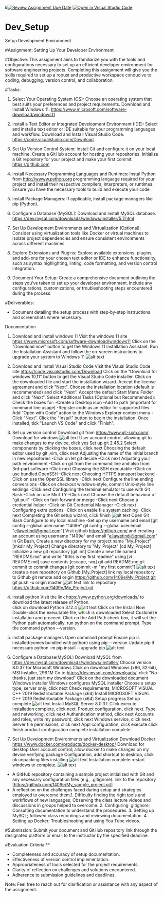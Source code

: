 k[![Review Assignment Due Date](https://classroom.github.com/assets/deadline-readme-button-22041afd0340ce965d47ae6ef1cefeee28c7c493a6346c4f15d667ab976d596c.svg)](https://classroom.github.com/a/vbnbTt5m)
[![Open in Visual Studio Code](https://classroom.github.com/assets/open-in-vscode-2e0aaae1b6195c2367325f4f02e2d04e9abb55f0b24a779b69b11b9e10269abc.svg)](https://classroom.github.com/online_ide?assignment_repo_id=15281794&assignment_repo_type=AssignmentRepo)
# Dev_Setup
Setup Development Environment

#Assignment: Setting Up Your Developer Environment

#Objective:
This assignment aims to familiarize you with the tools and configurations necessary to set up an efficient developer environment for software engineering projects. Completing this assignment will give you the skills required to set up a robust and productive workspace conducive to coding, debugging, version control, and collaboration.

#Tasks:

1. Select Your Operating System (OS):
   Choose an operating system that best suits your preferences and project requirements. Download and Install Windows 11. https://www.microsoft.com/software-download/windows11
2. Install a Text Editor or Integrated Development Environment (IDE):
   Select and install a text editor or IDE suitable for your programming languages and workflow. Download and Install Visual Studio Code. https://code.visualstudio.com/Download
3. Set Up Version Control System:
   Install Git and configure it on your local machine. Create a GitHub account for hosting your repositories. Initialize a Git repository for your project and make your first commit. https://github.com

4. Install Necessary Programming Languages and Runtimes:
  Instal Python from http://wwww.python.org programming language required for your project and install their respective compilers, interpreters, or runtimes. Ensure you have the necessary tools to build and execute your code.

5. Install Package Managers:
   If applicable, install package managers like pip (Python).

6. Configure a Database (MySQL):
   Download and install MySQL database. https://dev.mysql.com/downloads/windows/installer/5.7.html

7. Set Up Development Environments and Virtualization (Optional):
   Consider using virtualization tools like Docker or virtual machines to isolate project dependencies and ensure consistent environments across different machines.

8. Explore Extensions and Plugins:
   Explore available extensions, plugins, and add-ons for your chosen text editor or IDE to enhance functionality, such as syntax highlighting, linting, code formatting, and version control integration.

9. Document Your Setup:
    Create a comprehensive document outlining the steps you've taken to set up your developer environment. Include any configurations, customizations, or troubleshooting steps encountered during the process. 

#Deliverables:
- Document detailing the setup process with step-by-step instructions and screenshots where necessary.

Documentation
1. Download and install windows 11 
   Visit the windows 11 site https://www.microsoft.com/software-download/windows11
   Click on the "Download now" button to get the Windows 11 Installation Assistant.
   Run the Installation Assistant and follow the on-screen instructions to upgrade your system to Windows 11
   ![alt text](image.png)

2. Download and Install Visual Studio Code
   Visit the Visual Studio Code site https://code.visualstudio.com/Download
   Click on the "Download for windows 10,11" button to get the Visual Studio Code installer.
   Click on the downloaded file and start the installation wizard.
   Accept the license agreement and click "Next".
   Choose the installation location (default is recommended) and click "Next".
   Accept the default Start Menu Folder and click "Next".
   Select Additional Tasks (Optional but Recommended):
   Check the boxes for:
    -Create a Desktop icon
    -Add to path (important for command line usage)
    -Register code as an editor for supported files
    -Add “Open with Code” action to the Windows Explorer context menu
    -Click "Next".
   Click the "Install" button to begin the installation.
   Once installed, tick "Launch VS Code" and click "Finish".

3. Set up version control
   Download git from https://www.git-scm.com/
   Download for windows
   ![alt text](image-3.png)
   User account control; allowing git to make changes to my device, click yes
   Set up git 2.45.2
   Select components by clicking the boxes, click next
   Choosing the default editor used by git ,vim, click next
   Adjusting the name of the initial branch in new repositories
    -Click on let git decide
    -Click next
   Adjusting your path environment
    -Click on git from the command line and also from 3rd-part software
    -Click next
   Choosing the SSH executable
    -Click on use bundled OpenSSH
    -Click next
   Choosing HTTPS transport backend
    -Click on use the OpenSSL library
    -Click next
   Configure the line ending conversions
    -Click on checkout windows-style, commit Unix-style line endings
    -Click next
   Configuring the terminal emulator to use with Git Bash
    -Click on use MinTTY
    -Click next
   Choose the default behaviour of "git pull"
    -Click on fast-forward or merge
    -Click next
   Choose a credential helper
    -Click on Git Credential Manager
    -Click next
   Configuring extra options
    -Click on enable file system caching
    -Click next
   Completing the Git setup wizard, click finish
   ![alt text](image-4.png)
   Open Git Bash
   Configure to my local machine 
    -Set up my username and email
     [git config --global user.name "1409e"
      git config --global user.email "ellawetindi@gmail.com"]
   Visit github https://github.com/ and creating an account using username "1409e" and email "ellawetindi@gmail.com"
   In Git Bash,
   Create a new directory for my project name "My_Project"
   [mkdir My_Project]
   Change directory to "My_Project"
   [cd My_Project]
   Initialize a new git repository
   [git init]
   Create a new file named "README.md" and write "#this is my first readme" using [vi README.md]
   save contents [escape, :wq]
   git add README.md
   git commit to commit changes [git commit -m "my first commit"]
   ![alt text](image-5.png)
   create a new repository on Github [My_Project]
   link my local repository to Github
    git remote add origin https://github.com/1409e/My_Project.git
    git push -u origin master
    ![alt text](image-6.png)
    link to repository https://github.com/1409e/My_Project.git

4. Install python
   Visit the link https://www.python.org/downloads/ to download the latest release of Python.  
   click on download Python 3.12.4 
   ![alt text](image-1.png)
   Click on the Install Now
   Double-click the executable file, which is downloaded
   Select Customize installation and proceed.
   Click on the Add Path check box, it will set the Python path automatically.
   run python on the command prompt. Type the command python --version.
   
5. Install package managers
   Open command prompt
   Ensure pip is installed(comes bundled with python) using pip --version
   Update pip if necessary python -m pip install --upgrade pip
   ![alt text](image-2.png)

6. Configure a Database(MySQL)
   Download MySQL from https://dev.mysql.com/downloads/windows/installer/
   Choose version 8.0.37 for Microsoft Windows
   Click on download Windows (x86, 32-bit), MSI Installer, 296.1M
   Go to https://dev.mysql.com/downloads/, click "No thanks, just start my download"
   Click on the downloaded document
   Windows installer
   Windows configures MySQL installer
   Choose a setup type, server only, click next
   Check requirements, MICROSOFT VISUAL C++ 2019 Redistributable Package (x64)
   Install MICROSOFT VISUAL C++ 2019 Redistributable Package (x64)
   Setup progress
   Set up complete
   ![alt text](image-7.png)
   Install MySQL Server 8.0.37.
   Click execute
   Installation complete, click next.
   Product configuration, click next.
   Type and networking, click next
   Authentication method, click next
   Accounts and roles, write my password, click next
   Windows service, click next.
   Server file permissions, click next
   Appl configuration, click execute
   click finish 
   product configuration complete
   installation complete.

7. Set Up Development Environments and Virtualization
Download Docker  https://www.docker.com/products/docker-desktop/
Download for desktop
User account control; allow docker to make changes on my device
verifying package
Configuration, add shortcut to desktop, click ok
unpacking files
installing
![alt text](image-8.png)
Installation complete restart windows to complete.
![alt text](image-9.png)



- A GitHub repository containing a sample project initialized with Git and any necessary configuration files (e.g., .gitignore). link to the repository [https://github.com/1409e/My_sample_project.git]
- A reflection on the challenges faced during setup and strategies employed to overcome them.1. Difficulty finding the right tools and workflows of new languages; Observing the class lecture videos and discussions in groups helped to overcome.
  2. Configuring .gitignore; Consulting documentation to understand the procedures.
  3. Setting up MySQL; followed class recordings and reviewing documentation.
  4. Setting up Docker; Troubleshooting and using You Tube videos.

#Submission:
Submit your document and GitHub repository link through the designated platform or email to the instructor by the specified deadline.

#Evaluation Criteria:**
- Completeness and accuracy of setup documentation.
- Effectiveness of version control implementation.
- Appropriateness of tools selected for the project requirements.
- Clarity of reflection on challenges and solutions encountered.
- Adherence to submission guidelines and deadlines.

Note: Feel free to reach out for clarification or assistance with any aspect of the assignment.
